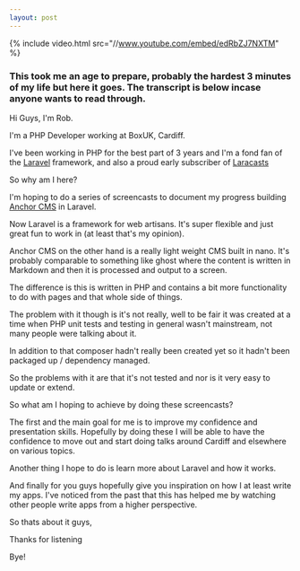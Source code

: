 ```yaml
---
layout: post
---
```


{% include video.html src="//www.youtube.com/embed/edRbZJ7NXTM" %}

### This took me an age to prepare, probably the hardest 3 minutes of my life but here it goes. The transcript is below incase anyone wants to read through.
Hi Guys, I'm Rob.

I'm a PHP Developer working at BoxUK, Cardiff.

I've been working in PHP for the best part of 3 years and I'm a fond fan of the [Laravel](http://laravel.com)</a> framework, and also a proud early subscriber of [Laracasts](http://laracasts.com)

So why am I here?

I'm hoping to do a series of screencasts to document my progress building [Anchor CMS](http://anchorcms.com)</a> in Laravel.

Now Laravel is a framework for web artisans. It's super flexible and just great fun to work in (at least that's my opinion).

Anchor CMS on the other hand is a really light weight CMS built in nano. It's probably comparable to something like ghost where the content is written in Markdown and then it is processed and output to a screen.

The difference is this is written in PHP and contains a bit more functionality to do with pages and that whole side of things.

The problem with it though is it's not really, well to be fair it was created at a time when PHP unit tests and testing in general wasn't mainstream, not many people were talking about it.

In addition to that composer hadn't really been created yet so it hadn't been packaged up / dependency managed.

So the problems with it are that it's not tested and nor is it very easy to update or extend.

So what am I hoping to achieve by doing these screencasts?

The first and the main goal for me is to improve my confidence and presentation skills. Hopefully by doing these I will be able to have the confidence to move out and start doing talks around Cardiff and elsewhere on various topics.

Another thing I hope to do is learn more about Laravel and how it works.

And finally for you guys hopefully give you inspiration on how I at least write my apps. I've noticed from the past that this has helped me by watching other people write apps from a higher perspective.

So thats about it guys,

Thanks for listening

Bye!

